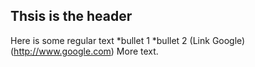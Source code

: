 ## Thsis is the header
Here is some regular text
*bullet 1
*bullet 2
(Link Google)(http://www.google.com)
More text.